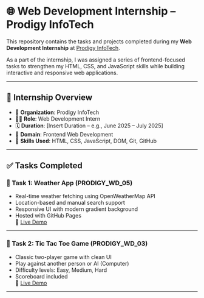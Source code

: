 # 🌐 Web Development Internship – Prodigy InfoTech

This repository contains the tasks and projects completed during my **Web Development Internship** at [Prodigy InfoTech](https://prodigyinfotech.dev/).

As a part of the internship, I was assigned a series of frontend-focused tasks to strengthen my HTML, CSS, and JavaScript skills while building interactive and responsive web applications.

---

## 🚀 Internship Overview

- 🏢 **Organization**: Prodigy InfoTech  
- 👨‍💻 **Role**: Web Development Intern  
- 🗓️ **Duration**: [Insert Duration – e.g., June 2025 – July 2025]  
- 📁 **Domain**: Frontend Web Development  
- 🧠 **Skills Used**: HTML, CSS, JavaScript, DOM, Git, GitHub

---

## ✅ Tasks Completed

### 🔹 Task 1: Weather App (PRODIGY_WD_05)
- Real-time weather fetching using OpenWeatherMap API
- Location-based and manual search support
- Responsive UI with modern gradient background
- Hosted with GitHub Pages  
🔗 [Live Demo](https://shlok-solanki.github.io/PRODIGY_WD/PRODIGY_WD_05/)

---

### 🔹 Task 2: Tic Tac Toe Game (PRODIGY_WD_03)
- Classic two-player game with clean UI
- Play against another person or AI (Computer)
- Difficulty levels: Easy, Medium, Hard
- Scoreboard included  
🔗 [Live Demo](https://shlok-solanki.github.io/PRODIGY_WD/PRODIGY_WD_03/)

---
